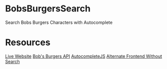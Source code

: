 # BobsBurgersSearch
Search Bobs Burgers Characters with Autocomplete  

# Resources
[Live Website](https://sikkema.phoenix.sheridanc.on.ca/BobsBurgersSearch/)
[Bob's Burgers API](https://bobsburgers-api.herokuapp.com)
[AutocompleteJS](https://tarekraafat.github.io/autoComplete.js/#/)
[Alternate Frontend Without Search](https://github.com/nsitu/BobsBurgers/)

